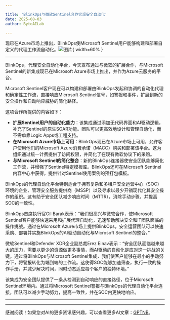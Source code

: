 ```yaml
---

title: 'BlinkOps与微软Sentinel合作实现安全自动化'
date: 2025-08-03
author: ByteAILab

---
```


现已在Azure市场上推出，BlinkOps使Microsoft Sentinel用户能够构建和部署自定义的代理工作流自动化。![图片](https://ai-techpark.com/wp-content/uploads/BlinkOps-Announces.jpg){ width=60% }

---
BlinkOps，代理安全自动化平台，今天宣布通过与微软的扩展合作，与Microsoft Sentinel的新集成现已在Microsoft Azure市场上推出，并作为Azure云服务的平台。

Microsoft Sentinel客户现在可以构建和部署由BlinkOps发起和协调的自动化代理和确定性工作流，直接响应Microsoft Sentinel信号，如警报和事件，扩展到新的安全操作和自动响应威胁的简化路径。

这项合作所提供的内容如下：

- **扩展Sentinel用户的自动化能力**：该集成通过添加无代码界面和AI驱动逻辑，补充了Sentinel的原生SOAR功能。团队可以更高效地设计和管理自动化，而不需单靠Logic Apps或工程支持。
- **在Microsoft Azure市场上可用**：BlinkOps现已在Azure市场上可用，允许客户使用他们的Microsoft Azure消费承诺（MACC）购买和部署该平台。这为组织通过统一计费提供了访问权限，并简化了在现有微软协议下的采购。
- **与Microsoft Sentinel的简化整合**：新的BlinkOps连接器使安全团队能够简化工作流，并增强了Sentinel特定模板库。BlinkOps还可在Microsoft Sentinel内容中心中获得，提供针对Sentinel使用案例的预打包模板。

BlinkOps的代理自动化平台特别适合于拥有复杂和多租户安全运营中心（SOC）环境的企业、管理安全服务提供商（MSSP）以及寻求以最少开销现代化其安全操作的组织。这有助于安全团队减少响应时间（MTTR），消除手动步骤，并提高SOC的一致性。

BlinkOps首席执行官Gil Barak表示：“我们很高兴与微软合作，使Microsoft Sentinel客户能够快速采用和扩展代理自动化，迅速帮助解决安全和IT团队面临的操作挑战。通过在Microsoft Azure市场上提供BlinkOps，安全运营团队可以快速采购、部署并实施BlinkOps的AI驱动自动化与Microsoft Sentinel的整合。”

微软Sentinel和Defender XDR企业副总裁Erez Einav表示：“安全团队面临越来越大的压力，需要以更少的资源做更多事情，而AI驱动的自动化是应对这一挑战的关键。通过将BlinkOps与Microsoft Sentinel集成，我们使客户能够在最小的手动努力下，将警报转化为端到端的工作流。这使得SOC能够加速筛查，执行一致的操作手册，并减少解决时间，同时动态适应每个客户的独特环境。”

该集成为安全团队提供了一条从检测到自动响应的直接路径，位于Microsoft Sentinel环境内。通过将Microsoft Sentinel警报与BlinkOps的代理自动化平台连接，团队可以减少手动努力，提高一致性，并在SOC内更快地响应。

---
---
感谢阅读！如果您对AI的更多资讯感兴趣，可以查看更多AI文章：[GPTNB](https://gptnb.com)。